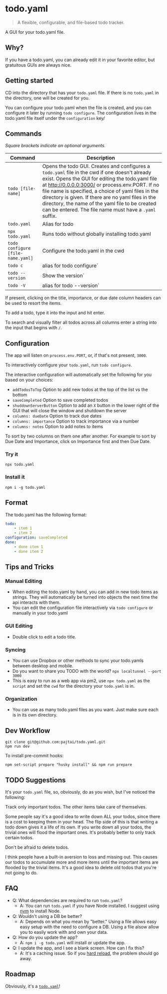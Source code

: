 # todo.yaml

> A flexible, configurable, and file-based todo tracker.

A GUI for your todo.yaml file.

## Why?

If you have a todo.yaml, you can already edit it in your favorite editor, but gratuitous GUIs are always nice.

## Getting started

CD into the directory that has your `todo.yaml` file. If there is no `todo.yaml` in the directory, one will be created for you.

You can configure your todo.yaml when the file is created, and you can configure it later by running `todo configure`. The configuration lives in the todo.yaml file itself under the `configuration` key/

## Commands

_Square brackets indicate an optional arguments._

| Command | Description |
| --- | --- |
| `todo [file-name]` | Opens the todo GUI. Creates and configures a `todo.yaml` file in the cwd if one doesn't already exist. Opens the GUI for editing the todo.yaml file at http://0.0.0.0:3000/ or process.env.PORT. If no file name is specified, a choice of yaml files in the directory is given. If there are no yaml files in the directory, the name of the yaml file to be created can be entered. The file name must have a `.yaml` suffix. |
| `todo.yaml`                       | Alias for todo |
| `npx todo.yaml`                   | Runs todo without globally installing todo.yaml |
| `todo configure [file-name.yaml]` | Configure the todo.yaml in the cwd |
| `todo c`                          | alias for todo configure` |
| `todo --version`                  | Show the version` |
| `todo -V`                         | alias for todo --version` |

If present, clicking on the title, importance, or due date column headers can be used to resort the items.

To add a todo, type it into the input and hit enter.

To search and visually filter all todos across all columns enter a string into the input that begins with `/`. 

## Configuration

The app will listen on `process.env.PORT`, or, if that's not present, `3000`.

To interactively configure your `todo.yaml`, run `todo configure`. 

The interactive configuration will automatically set the following for you based on your choices:

- `addTodosToTop` Option to add new todos at the top of the list vs the bottom
- `saveCompleted` Option to save completed todos
- `shuddownServerButton` Option to add an `X` button in the lower right of the GUI that will close the window and shutdown the server  
- `columns: dueDate` Option to track due dates
- `columns: importance` Option to track importance via a number
- `columns: notes` Option to add notes to items

To sort by two columns on them one after another. For example to sort by Due Date and Importance, click on Importance first and then Due Date.

### Try it

```shell
npx todo.yaml
```

### Install it

```shell
npm i -g todo.yaml
```

## Format

The todo.yaml has the following format:

```yaml
todo:
    - item 1
    - item 2
configuration: saveCompleted
done:
    - done item 1
    - done item 2
```

## Tips and Tricks

### Manual Editing

-   When editing the todo.yaml by hand, you can add in new todo items as strings. They will automatically be turned into objects the next time the api interacts with them.
-   You can edit the configuration file interactively via `todo configure` or manually in your todo.yaml

### GUI Editing

-   Double click to edit a todo title.

### Syncing

- You can use Dropbox or other methods to sync your todo.yamls between desktop and mobile.
- Do you want to share you TODO with the world? `npx localtunnel --port 3000`
- This is easy to run as a web app via pm2, use `npx todo.yaml` as the `script` and set the `cwd` for the directory your `todo.yaml` is in.


### Organization

-   You can use as many todo.yaml files as you want. Just make sure each is in its own directory.

## Dev Workflow

```shell
git clone git@github.com:pajtai/todo.yaml.git
npm run dev
```

To install pre-commit hooks:

```shell
npm set-script prepare "husky install" && npm run prepare
```

## TODO Suggestions

It's your `todo.yaml` file, so, obviously, do as you wish, but I've noticed the following:

Track only important todos. The other items take care of themselves.

Some people say it's a good idea to write down ALL your todos, since there is a cost to keeping them in your head. The flip side of this is that writing a todo down gives it a life of its own. If you write down all your todos, the trivial ones will flood the important ones. It's probably better to only track certain todos.

Don't be afraid to delete todos.

I think people have a built-in aversion to loss and missing out. This causes our todos to accumulate more and more items until the important items are flooded by the trivial items. It's a good idea to delete old todos that you're not going to do.

## FAQ
- Q: What dependencies are required to run `todo.yaml`?
    - A: You can run `todo.yaml` if you have Node installed. I suggest using [nvm](https://github.com/nvm-sh/nvm) to install Node.
- Q: Wouldn't using a DB be better?
    - A: Depends on what you mean by "better." Using a file allows easy easy setup with the need to configure a DB. Using a file alsow allow you to easily work with and own your data.
- Q: How do you update the app?
    - A: `npm i -g todo.yaml` will install or update the app.
- Q: I update the app, and I see a blank screen. How can I fix this?
    - A: It's a caching issue. So if you [hard reload](https://www.hexnode.com/mobile-device-management/help/how-to-clear-cache-and-hard-reload-browsers/), the problem should go away.         
    

## Roadmap

Obviously, it's a [`todo.yaml`](roadmap/todo.yaml)!
